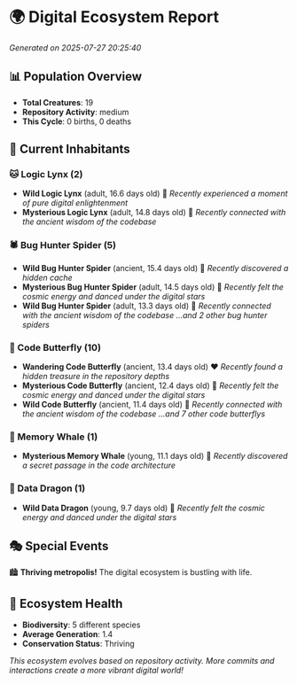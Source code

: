 # 🌍 Digital Ecosystem Report
*Generated on 2025-07-27 20:25:40*

## 📊 Population Overview
- **Total Creatures**: 19
- **Repository Activity**: medium
- **This Cycle**: 0 births, 0 deaths

## 👥 Current Inhabitants

### 🐱 Logic Lynx (2)
- **Wild Logic Lynx** (adult, 16.6 days old) 💛
  *Recently experienced a moment of pure digital enlightenment*
- **Mysterious Logic Lynx** (adult, 14.8 days old) 💛
  *Recently connected with the ancient wisdom of the codebase*

### 🕷️ Bug Hunter Spider (5)
- **Wild Bug Hunter Spider** (ancient, 15.4 days old) 💚
  *Recently discovered a hidden cache*
- **Mysterious Bug Hunter Spider** (adult, 14.5 days old) 💛
  *Recently felt the cosmic energy and danced under the digital stars*
- **Wild Bug Hunter Spider** (adult, 13.3 days old) 💚
  *Recently connected with the ancient wisdom of the codebase*
  *...and 2 other bug hunter spiders*

### 🦋 Code Butterfly (10)
- **Wandering Code Butterfly** (ancient, 13.4 days old) ❤️
  *Recently found a hidden treasure in the repository depths*
- **Mysterious Code Butterfly** (ancient, 12.4 days old) 💚
  *Recently felt the cosmic energy and danced under the digital stars*
- **Wild Code Butterfly** (ancient, 11.4 days old) 💛
  *Recently connected with the ancient wisdom of the codebase*
  *...and 7 other code butterflys*

### 🐋 Memory Whale (1)
- **Mysterious Memory Whale** (young, 11.1 days old) 💚
  *Recently discovered a secret passage in the code architecture*

### 🐉 Data Dragon (1)
- **Wild Data Dragon** (young, 9.7 days old) 💚
  *Recently felt the cosmic energy and danced under the digital stars*

## 🎭 Special Events

🏙️ **Thriving metropolis!** The digital ecosystem is bustling with life.

## 🔬 Ecosystem Health
- **Biodiversity**: 5 different species
- **Average Generation**: 1.4
- **Conservation Status**: Thriving

*This ecosystem evolves based on repository activity. More commits and interactions create a more vibrant digital world!*